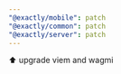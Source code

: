 ```yaml
---
"@exactly/mobile": patch
"@exactly/common": patch
"@exactly/server": patch
---
```


⬆️ upgrade viem and wagmi
